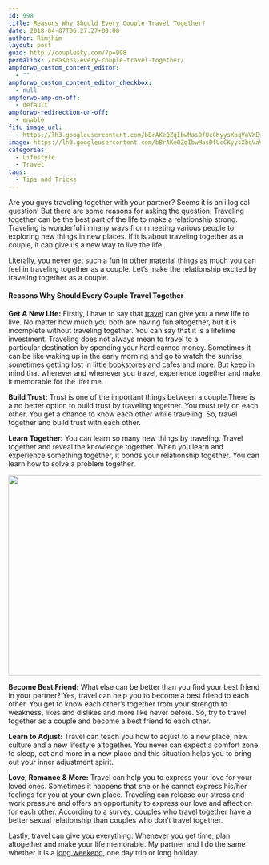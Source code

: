 ```yaml
---
id: 998
title: Reasons Why Should Every Couple Travel Together?
date: 2018-04-07T06:27:27+00:00
author: Rimjhim
layout: post
guid: http://couplesky.com/?p=998
permalink: /reasons-every-couple-travel-together/
ampforwp_custom_content_editor:
  - ""
ampforwp_custom_content_editor_checkbox:
  - null
ampforwp-amp-on-off:
  - default
ampforwp-redirection-on-off:
  - enable
fifu_image_url:
  - https://lh3.googleusercontent.com/bBrAKeQZqIbwMasDfUcCKyysXbqVaVXEvsnHVpYvoUZweBFZczNgZs_q7ehLakDJTU7KXhOvIXopCrGMI27Gssjw_ueP5RQ3OggNijhlfid4PfgrH7jya8Z4jLPui7Qg81nOFDkEdIJ_XPTzireK02VKNB8Spaagq29PIKEzWlEbrkAGF2Pafcq66-29Yn5e-UiMXCr3VRQYLSI02Jb3O0sWvMG5_IE7i_uRR7raPPmZKg-lQ0RWf59hwmfXXIb1TNobjyLPw9Yqii8zsNWuYe4y2XROdYqwjCB-pvq6xIjJ_VR8FQ41wsChGm07ZW8Fr09tFyhEZSx4ugZHSGArabd9n8bn-0tFMy1Ap_S6qUQMSXVKDRE4MFq5m6S80Nh8y4gxsO54NcNgqNbBciL2_KUg1oxrf97nK6A-ZiGLZIg7mFjr5Fq6gco2wrLUcq-CiNF8gZVSDgiDM5JPhf44DUwsk1uG2Zq2IqRG3kLLLwg1aDT4ce4Ote7C3gU4oGbZxMIFNhMp-a3YFoeonWbVhemlmi1tHthsf3OZ6FS9SNDGQ5sG0nJAQj3yDyS4YkL4Omm_XTGNcc-m16ws__pQVciZ4ph76hQS2F4_1ef4sn27E-_hUfDrTUsMwSvUzQtD4MfZ_mnSSY1XYzj_1MgtslwZo6eZpzBE=w600-h400-no
image: https://lh3.googleusercontent.com/bBrAKeQZqIbwMasDfUcCKyysXbqVaVXEvsnHVpYvoUZweBFZczNgZs_q7ehLakDJTU7KXhOvIXopCrGMI27Gssjw_ueP5RQ3OggNijhlfid4PfgrH7jya8Z4jLPui7Qg81nOFDkEdIJ_XPTzireK02VKNB8Spaagq29PIKEzWlEbrkAGF2Pafcq66-29Yn5e-UiMXCr3VRQYLSI02Jb3O0sWvMG5_IE7i_uRR7raPPmZKg-lQ0RWf59hwmfXXIb1TNobjyLPw9Yqii8zsNWuYe4y2XROdYqwjCB-pvq6xIjJ_VR8FQ41wsChGm07ZW8Fr09tFyhEZSx4ugZHSGArabd9n8bn-0tFMy1Ap_S6qUQMSXVKDRE4MFq5m6S80Nh8y4gxsO54NcNgqNbBciL2_KUg1oxrf97nK6A-ZiGLZIg7mFjr5Fq6gco2wrLUcq-CiNF8gZVSDgiDM5JPhf44DUwsk1uG2Zq2IqRG3kLLLwg1aDT4ce4Ote7C3gU4oGbZxMIFNhMp-a3YFoeonWbVhemlmi1tHthsf3OZ6FS9SNDGQ5sG0nJAQj3yDyS4YkL4Omm_XTGNcc-m16ws__pQVciZ4ph76hQS2F4_1ef4sn27E-_hUfDrTUsMwSvUzQtD4MfZ_mnSSY1XYzj_1MgtslwZo6eZpzBE=w600-h400-no
categories:
  - Lifestyle
  - Travel
tags:
  - Tips and Tricks
---
```

Are you guys traveling together with your partner? Seems it is an illogical question! But there are some reasons for asking the question. Traveling together can be the best part of the life to make a relationship strong. Traveling is wonderful in many ways from meeting various people to exploring new things in new places. If it is about traveling together as a couple, it can give us a new way to live the life.

Literally, you never get such a fun in other material things as much you can feel in traveling together as a couple. Let&#8217;s make the relationship excited by traveling together as a couple.

#### Reasons Why Should Every Couple Travel Together

**Get A New Life:** Firstly, I have to say that <a href="http://couplesky.com/category/travel/" target="_blank" rel="noopener">travel</a> can give you a new life to live. No matter how much you both are having fun altogether, but it is incomplete without traveling together. You can say that it is a lifetime investment. Traveling does not always mean to travel to a particular destination by spending your hard earned money. Sometimes it can be like waking up in the early morning and go to watch the sunrise, sometimes getting lost in little bookstores and cafes and more. But keep in mind that wherever and whenever you travel, experience together and make it memorable for the lifetime.

**Build Trust:** Trust is one of the important things between a couple.There is a no better option to build trust by traveling together. You must rely on each other, You get a chance to know each other while traveling. So, travel together and build trust with each other.

**Learn Together:** You can learn so many new things by traveling. Travel together and reveal the knowledge together. When you learn and experience something together, it bonds your relationship together. You can learn how to solve a problem together.

<img class="aligncenter" src="https://lh3.googleusercontent.com/VyjRUqZRsWTeWH8Yk9T2Nx8vheKZoEzaGAXMCgPecWe_tBtMAar3RtT-wiNONExnObt9UpJQgu4-MBj-FBtr1TC8VPJq2_74iCZN2E9erdOxQPBve_4wT0grASXpS10mVJkmzXQJr05p64ks8z-gRT4kGCWnpj61cmQtEgytDk6P2kfNGZ60TTFkWSAg2SAwi5QVfCQ2odrNQv5RNOw-iVVR_uJodWrbrR54F8-PV9bgHjDtYu1rDYDyA3afshWTdIlM0QiMpG2HtFZPRdBvfD3QqhSC_gIITGotUqHx3KGm0xQa8WKozns1YKAhId6oU-lcnSrBS7JRyIsQuBHtt48VTnmwGmqYqMbNIAnOwYsQ8I1f_wa6HZHw2iPm7Ri_JnDflWasOSnONksNp11jJPKoTvl6nJIzlt_WlzE8uCAmNhTLVx1H4pXMlfl4bgyNUVzYykBznd37gTWhYVwMECqOtKJtrRj_9sMplE7tpmJAkFYZCx2N_txIhV1ogjt3rhPSWW2As5J61LnElcHeoV9ZzZQt9ckqpPp1vEoE_idVovhxKmtGqiwTkYujhsOME9wFA0WcAvt7qWnlwRo4aBkjjOs4Bt-tkWRjMz_dyWFJO9BDMVCKzWaKiyT1XVdyRNQLzVXoTgoMwuHyawRuPxWfKUPn9Flx=w713-h514-no" width="556" height="401" /> 

**Become Best Friend:** What else can be better than you find your best friend in your partner? Yes, travel can help you to become a best friend to each other. You get to know each other&#8217;s together from your strength to weakness, likes and dislikes and more like never before. So, try to travel together as a couple and become a best friend to each other.

**Learn to Adjust:** Travel can teach you how to adjust to a new place, new culture and a new lifestyle altogether. You never can expect a comfort zone to sleep, eat and more in a new place and this situation helps you to bring out your inner adjustment spirit.

**Love, Romance & More:** Travel can help you to express your love for your loved ones. Sometimes it happens that she or he cannot express his/her feelings for you at your own place. Traveling can release our stress and work pressure and offers an opportunity to express our love and affection for each other. According to a survey<i class="NySXM icon icon_external-link"></i>, couples who travel together have a better sexual relationship than couples who don’t travel together.

Lastly, travel can give you everything. Whenever you get time, plan altogether and make your life memorable. My partner and I do the same whether it is a <a href="http://couplesky.com/weekend-getaway-pondicherry-india/" target="_blank" rel="noopener">long weekend</a>, one day trip or long holiday.